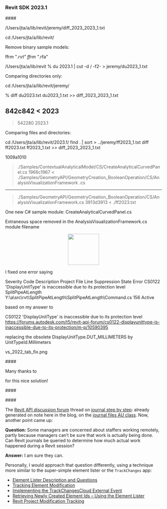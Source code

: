 <head>
<meta http-equiv="Content-Type" content="text/html; charset=utf-8">
<link rel="stylesheet" type="text/css" href="bc.css">
<script src="https://cdn.rawgit.com/google/code-prettify/master/loader/run_prettify.js" type="text/javascript"></script>
</head>

<!---

- /Users/jta/a/lib/revit/jeremy/diff_2023_2023_1.txt

twitter:

 the #RevitAPI @AutodeskAPS @AutodeskRevit #bim 

&ndash; 
...

linkedin:


#bim #DynamoBim #AutodeskAPS #Revit #API #IFC #SDK #AI #VisualStudio #Autodesk #AEC #adsk

the [Revit API discussion forum](http://forums.autodesk.com/t5/revit-api-forum/bd-p/160) thread

<center>
<img src="img/" alt="" title="" width="600" height=""/>
<p style="font-size: 80%; font-style:italic"></p>
</center>

<pre class="code">
</pre>

-->

### Revit SDK 2023.1



####<a name="2"></a> 

/Users/jta/a/lib/revit/jeremy/diff_2023_2023_1.txt

cd /Users/jta/a/lib/revit/

Remove binary sample models:

ffrm "*.rvt"
ffrm "*.rfa"

/Users/jta/a/lib/revit % du 2023.1 | cut -d / -f2- > jeremy/du2023_1.txt

Comparing directories only:

cd /Users/jta/a/lib/revit/jeremy/

% diff du2023.txt du2023_1.txt >> diff_2023_2023_1.txt

842c842
< 2023
---
> 542280	2023.1

Comparing files and directories:

cd /Users/jta/a/lib/revit/2023.1/
find . | sort  > ../jeremy/ff2023_1.txt
diff ff2023.txt ff2023_1.txt >> diff_2023_2023_1.txt

1009a1010
> ./Samples/ContextualAnalyticalModel/CS/CreateAnalyticalCurvedPanel.cs
1966c1967
< ./Samples/GeometryAPI/GeometryCreation_BooleanOperation/CS/AnalysisVisualizationFramework .cs
---
> ./Samples/GeometryAPI/GeometryCreation_BooleanOperation/CS/AnalysisVisualizationFramework.cs
3913d3913
< ./ff2023.txt

One new C# sample module: CreateAnalyticalCurvedPanel.cs

Extraneous space removed in the AnalysisVisualizationFramework.cs module filename



<center>
<img src="img/.png" alt="" title="" width="100"/>  <!-- 586 × 1206 pixels -->
</center>

I fixed one error saying

Severity	Code	Description	Project	File	Line	Suppression State
Error	CS0122	'DisplayUnitType' is inaccessible due to its protection level	SplitPipeAtLength	Y:\a\src\rvt\SplitPipeAtLength\SplitPipeAtLength\Command.cs	156	Active

based on my answer to

CS0122 'DisplayUnitType' is inaccessible due to its protection level
https://forums.autodesk.com/t5/revit-api-forum/cs0122-displayunittype-is-inaccessible-due-to-its-protection/m-p/10590395

replacing the obsolete DisplayUnitType.DUT_MILLIMETERS by UnitTypeId.Millimeters

vs_2022_tab_fix.png

####<a name="3"></a>


Many thanks to 

for this nice solution!


####<a name="4"></a> 

####<a name="5"></a> 

The [Revit API discussion forum](http://forums.autodesk.com/t5/revit-api-forum/bd-p/160) thread
on [journal step by step](https://forums.autodesk.com/t5/revit-api-forum/journal-step-by-step/m-p/11625744):
already generated on note here in the blog,
on the [journal files AU class](https://thebuildingcoder.typepad.com/blog/2023/01/cultureinfochanger-and-ironpython3.html#4).
Now, another point came up:

**Question:** Some managers are concerned about staffers working remotely, partly because managers can’t be sure that work is actually being done.
Can Revit journals be queried to determine how much actual work happened during a Revit session?

**Answer:** I am sure they can. 

Personally, I would approach that question differently, using a technique more similar to the super-simple element lister or the `TrackChanges` app:

<ul>
<li><a href="http://thebuildingcoder.typepad.com/blog/2014/09/debugging-and-maintaining-the-image-relationship.html#2"> Element Lister Description and Questions</a></li>
<li><a href="http://thebuildingcoder.typepad.com/blog/2016/01/tracking-element-modification.html">Tracking Element Modification</a></li>
<li><a href="http://thebuildingcoder.typepad.com/blog/2016/03/implementing-the-trackchangescloud-external-event.html">Implementing the TrackChangesCloud External Event</a></li>
<li><a href="http://thebuildingcoder.typepad.com/blog/2018/02/retrieving-newly-created-element-ids.html">Retrieving Newly Created Element Ids &ndash; Using the Element Lister</a></li>
<li><a href="https://thebuildingcoder.typepad.com/blog/2021/01/line-subcategory-filter-nw-and-modification-tracking.html#3">Revit Project Modification Tracking</a></li>
</ul>
